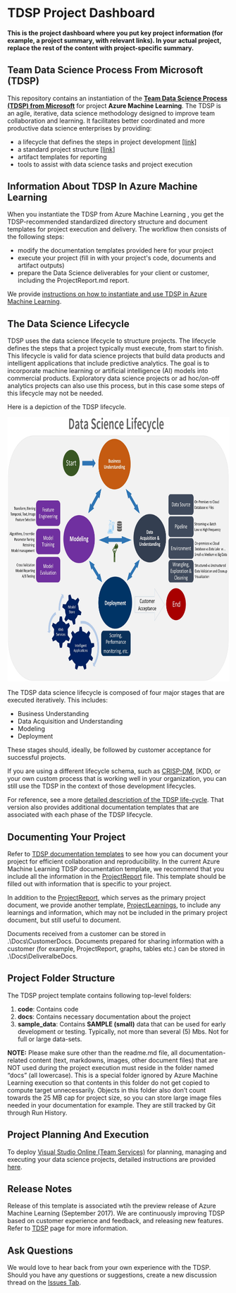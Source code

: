 # TDSP Project Dashboard

#### This is the project dashboard where you put key project information (for example, a project summary, with relevant links). In your actual project, replace the rest of the content with project-specific summary.


## Team Data Science Process From Microsoft (TDSP)

This repository contains an instantiation of the [**Team Data Science Process (TDSP) from Microsoft**](https://github.com/Azure/Microsoft-TDSP) for project **Azure Machine Learning**. The TDSP is an agile, iterative, data science methodology designed to improve team collaboration and learning. It facilitates better coordinated and more productive data science enterprises by providing:

- a lifecycle that defines the steps in project development [[link]](https://github.com/Azure/Microsoft-TDSP/blob/master/Docs/lifecycle-detail.md)
- a standard project structure [[link]](https://github.com/Azure/Azure-TDSP-ProjectTemplate)
- artifact templates for reporting
- tools to assist with data science tasks and project execution

## Information About TDSP In Azure Machine Learning
When you instantiate the TDSP from Azure Machine Learning , you get the TDSP-recommended standardized directory structure and document templates for project execution and delivery. The workflow then consists of the following steps:

- modify the documentation templates provided here for your project
- execute your project (fill in with your project's code, documents and artifact outputs)
- prepare the Data Science deliverables for your client or customer, including the ProjectReport.md report.

We provide [instructions on how to instantiate and use TDSP in Azure Machine Learning](https://aka.ms/how-to-use-tdsp-in-aml).

## The Data Science Lifecycle 
TDSP uses the data science lifecycle to structure projects. The lifecycle defines the steps that a project typically must execute, from start to finish. This lifecycle is valid for data science projects that build data products and intelligent applications that include predictive analytics. The goal is to incorporate machine learning or artificial intelligence (AI) models into commercial products. Exploratory data science projects or ad hoc/on-off analytics projects can also use this process, but in this case some steps of this lifecycle may not be needed.    

Here is a depiction of the TDSP lifecycle. 

<img src="./docs/images/tdsp-lifecycle.jpg" width="800" height="600">


The TDSP data science lifecycle is composed of four major stages that are executed iteratively. This includes:

* Business Understanding
* Data Acquisition and Understanding
* Modeling
* Deployment

These stages should, ideally, be followed by customer acceptance for successful projects. 

If you are using a different lifecycle schema, such as [CRISP-DM](https://wikipedia.org/wiki/Cross_Industry_Standard_Process_for_Data_Mining), [KDD, or your own custom process that is working well in your organization, you can still use the TDSP in the context of those development lifecycles. 

For reference, see a more [detailed description of the TDSP life-cycle](https://github.com/Azure/Microsoft-TDSP/blob/master/Docs/lifecycle-detail.md). That version also provides additional documentation templates that are associated with each phase of the TDSP lifecycle.

## Documenting Your Project
Refer to [TDSP documentation templates](https://github.com/Azure/Azure-TDSP-ProjectTemplate) to see how you can document your project for efficient collaboration and reproducibility. In the current Azure Machine Learning TDSP documentation template, we recommend that you include all the information in the [ProjectReport](./docs/Deliverabe/ProjectReport.md) file. This template should be filled out with information that is specific to your project. 

In addition to the [ProjectReport](./ProjectReport.md), which serves as the primary project document, we provide another template, [ProjectLearnings](./Docs/ProjectLearnings.md), to include any learnings and information, which may not be included in the primary project document, but still useful to document. 

Documents received from a customer can be stored in .\Docs\CustomerDocs. Documents prepared for sharing information with a customer (for example, ProjectReport, graphs, tables etc.) can be stored in .\Docs\DeliveralbeDocs.

## Project Folder Structure
The TDSP project template contains following top-level folders:
1. **code**: Contains code
2. **docs**: Contains necessary documentation about the project
3. **sample_data**: Contains **SAMPLE (small)** data that can be used for early development or testing. Typically, not more than several (5) Mbs. Not for full or large data-sets.

**NOTE:** 
Please make sure other than the readme.md file, all documentation-related content (text, markdowns, images, other document files) that are NOT used during the project execution must reside in the folder named “docs” (all lowercase). This is a special folder ignored by Azure Machine Learning execution so that contents in this folder do not get copied to compute target unnecessarily. Objects in this folder also don’t count towards the 25 MB cap for project size, so you can store large image files needed in your documentation for example. They are still tracked by Git through Run History. 

## Project Planning And Execution
To deploy [Visual Studio Online (Team Services)](https://azure.microsoft.com/en-us/services/visual-studio-team-services/) for planning, managing and executing your data science projects, detailed instructions are provided [here](https://github.com/Azure/Microsoft-TDSP/blob/master/Docs/project-execution.md).

## Release Notes
Release of this template is associated wtih the preview release of Azure Machine Learning (September 2017). We are continuously improving TDSP based on customer experience and feedback, and releasing new features. Refer to [TDSP](https://github.com/Azure/Microsoft-TDSP) page for more information. 

## Ask Questions
We would love to hear back from your own experience with the TDSP. Should you have any questions or suggestions, create a new discussion thread on the [Issues Tab](https://github.com/Azure/Microsoft-TDSP/issues).

